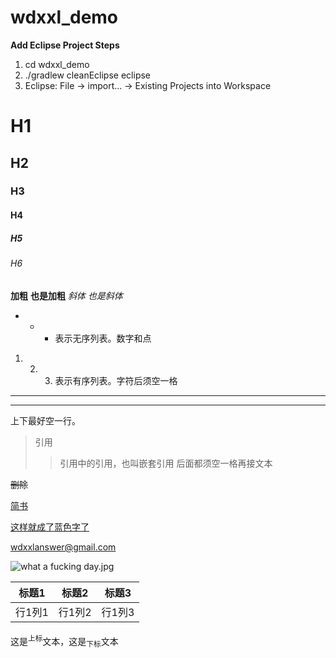 # wdxxl_demo

**Add Eclipse Project Steps**
1. cd wdxxl_demo
2. ./gradlew cleanEclipse eclipse
3. Eclipse: File -> import... -> Existing Projects into Workspace

# H1 
## H2
### H3
#### H4
##### H5
###### H6
**加粗** __也是加粗__ *斜体* _也是斜体_

* + - 表示无序列表。数字和点

1. 2. 3. 表示有序列表。字符后须空一格

*** 
---
上下最好空一行。
> 引用 
> > 引用中的引用，也叫嵌套引用 后面都须空一格再接文本

~~删除~~

[简书](http://www.jianshu.com)

[这样就成了蓝色字了]()

<wdxxlanswer@gmail.com>

![what a fucking day.jpg](http://upload-images.jianshu.io/upload_images/103327-9bacefc0e831fd2f.png?imageMogr2/auto-orient/strip%7CimageView2/2/w/1240/format/jpg)

[^这是脚注/keyword/1]:这是脚注的内容

标题1| 标题2 | 标题3
-----| ----- | -----
行1列1| 行1列2| 行1列3



这是<sup>上标</sup>文本，这是<sub>下标</sub>文本

